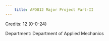 ```yaml
---
    title: APD812 Major Project Part-II
---
```

Credits: 12 (0-0-24)

Department: Department of Applied Mechanics

